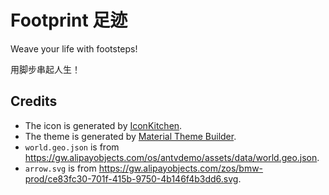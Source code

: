 # Footprint 足迹

Weave your life with footsteps!

用脚步串起人生！

## Credits

- The icon is generated by [IconKitchen](https://icon.kitchen/i/H4sIAAAAAAAAAyWOvQ7CMAyE38WsXQpSJbr2BZBgQwi5jZNGuHHJD0vVd8eByeezPt9t8EEulKDfwGB83WZaCHqLnKgB6wb2K8Zcz4l0gCGLhTM04CcJarBMmL2Ep257RS5ojA%2BuIllW6NuugejdrHSVo%2BQsy18z2Z%2Br3OgGYYn68HBsz509acLorjOuWgfSu%2Fg4MdWERUzh2vgOGEwUb%2BCxfwGklOesyAAAAA%3D%3D).
- The theme is generated by [Material Theme Builder](https://material-foundation.github.io/material-theme-builder/).
- `world.geo.json` is from https://gw.alipayobjects.com/os/antvdemo/assets/data/world.geo.json.
- `arrow.svg` is from https://gw.alipayobjects.com/zos/bmw-prod/ce83fc30-701f-415b-9750-4b146f4b3dd6.svg.